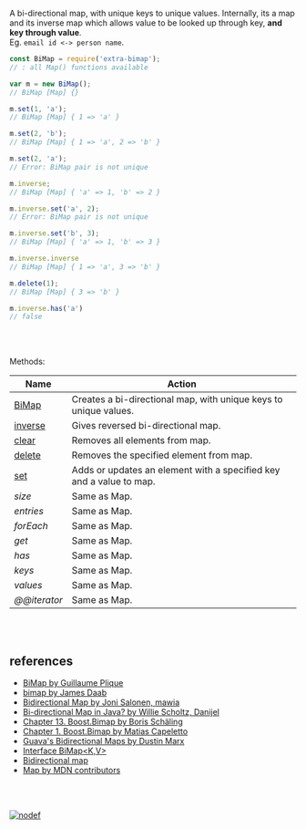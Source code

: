 A bi-directional map, with unique keys to unique values. Internally,
its a map and its inverse map which allows value to be looked up through
key, **and key through value**.<br>
Eg. `email id <-> person name`.

```javascript
const BiMap = require('extra-bimap');
// : all Map() functions available

var m = new BiMap();
// BiMap [Map] {}

m.set(1, 'a');
// BiMap [Map] { 1 => 'a' }

m.set(2, 'b');
// BiMap [Map] { 1 => 'a', 2 => 'b' }

m.set(2, 'a');
// Error: BiMap pair is not unique

m.inverse;
// BiMap [Map] { 'a' => 1, 'b' => 2 }

m.inverse.set('a', 2);
// Error: BiMap pair is not unique

m.inverse.set('b', 3);
// BiMap [Map] { 'a' => 1, 'b' => 3 }

m.inverse.inverse
// BiMap [Map] { 1 => 'a', 3 => 'b' }

m.delete(1);
// BiMap [Map] { 3 => 'b' }

m.inverse.has('a')
// false
```
<br>
<br>

Methods:

| Name                | Action
|---------------------|-------
| [BiMap]             | Creates a bi-directional map, with unique keys to unique values.
| [inverse]           | Gives reversed bi-directional map.
| [clear]             | Removes all elements from map.
| [delete]            | Removes the specified element from map.
| [set]               | Adds or updates an element with a specified key and a value to map.
| *size*              | Same as Map.
| *entries*           | Same as Map.
| *forEach*           | Same as Map.
| *get*               | Same as Map.
| *has*               | Same as Map.
| *keys*              | Same as Map.
| *values*            | Same as Map.
| *@@iterator*        | Same as Map.

<br>
<br>

## references

- [BiMap by Guillaume Plique](https://yomguithereal.github.io/mnemonist/bi-map)
- [bimap by James Daab](https://www.npmjs.com/package/bimap)
- [Bidirectional Map by Joni Salonen, mawia
](https://stackoverflow.com/a/9783084/1413259)
- [Bi-directional Map in Java? by Willie Scholtz, Danijel](https://stackoverflow.com/a/10699528/1413259)
- [Chapter 13. Boost.Bimap by Boris Schäling](https://theboostcpplibraries.com/boost.bimap)
- [Chapter 1. Boost.Bimap by Matias Capeletto](https://www.boost.org/doc/libs/1_68_0/libs/bimap/doc/html/index.html)
- [Guava's Bidirectional Maps by Dustin Marx](https://dzone.com/articles/guavas-bidirectional-maps)
- [Interface BiMap<K,V>](https://guava.dev/releases/19.0/api/docs/com/google/common/collect/BiMap.html)
- [Bidirectional map](https://en.wikipedia.org/wiki/Bidirectional_map)
- [Map by MDN contributors](https://developer.mozilla.org/en-US/docs/Web/JavaScript/Reference/Global_Objects/Map)

<br>
<br>

[![nodef](https://merferry.glitch.me/card/extra-bimap.svg)](https://nodef.github.io)

[BiMap]: https://github.com/nodef/extra-bimap/wiki/BiMap
[inverse]: https://github.com/nodef/extra-bimap/wiki/inverse
[clear]: https://github.com/nodef/extra-bimap/wiki/clear
[delete]: https://github.com/nodef/extra-bimap/wiki/delete
[set]: https://github.com/nodef/extra-bimap/wiki/set
